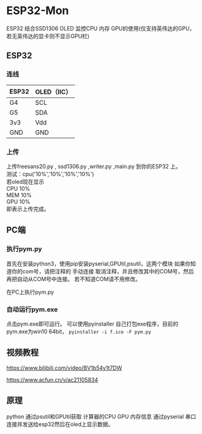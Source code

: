 # ESP32-Mon
ESP32 结合SSD1306 OLED 监控CPU 内存 GPU的使用(仅支持英伟达的GPU，若无英伟达的显卡则不显示GPU栏)

## ESP32

### 连线
|ESP32|OLED（IIC）|
|---|---|
|G4  |SCL|
|G5  |SDA|
|3v3 |Vdd|
|GND |GND|

### 上传
上传freesans20.py , ssd1306.py ,writer.py ,main.py 到你的ESP32 上。  
测试：cpu('10%','10%','10%','10%')  
若oled现在显示  
CPU 10%  
MEM 10%  
GPU 10%  
即表示上传完成。



## PC端

### 执行pym.py  
首先在安装python3，使用pip安装pyserial,GPUtil,psutil，这两个模块 
如果你知道你的com号，请把注释的 手动连接 取消注释，并且修改其中的COM号，然后再把自动从COM号中连接。
若不知道COM请不用修改。

在PC上执行pym.py

### 自动运行pym.exe
点击pym.exe即可运行。 
可以使用pyinstaller 自己打包exe程序，目前的pym.exe为win10 64bit，
`pyinstaller -i f.ico -F pym.py`

## 视频教程

https://www.bilibili.com/video/BV1b54y1t7DW  

https://www.acfun.cn/v/ac21105834



## 原理
python 通过psutil和GPUtil获取 计算器的CPU GPU 内存信息 通过pyserial 串口连接并发送给esp32然后在oled上显示数据。
